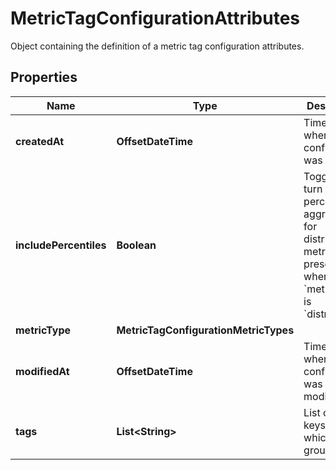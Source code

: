 # MetricTagConfigurationAttributes

Object containing the definition of a metric tag configuration attributes.

## Properties

| Name                   | Type                                  | Description                                                                                                                                        | Notes      |
| ---------------------- | ------------------------------------- | -------------------------------------------------------------------------------------------------------------------------------------------------- | ---------- |
| **createdAt**          | **OffsetDateTime**                    | Timestamp when the tag configuration was created.                                                                                                  | [optional] |
| **includePercentiles** | **Boolean**                           | Toggle to turn on/off percentile aggregations for distribution metrics. Only present when the &#x60;metric_type&#x60; is &#x60;distribution&#x60;. | [optional] |
| **metricType**         | **MetricTagConfigurationMetricTypes** |                                                                                                                                                    | [optional] |
| **modifiedAt**         | **OffsetDateTime**                    | Timestamp when the tag configuration was last modified.                                                                                            | [optional] |
| **tags**               | **List&lt;String&gt;**                | List of tag keys on which to group.                                                                                                                | [optional] |
